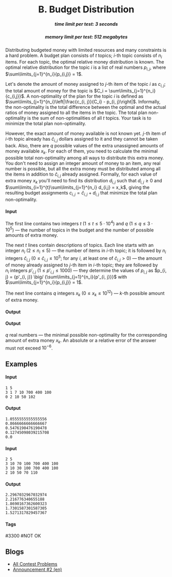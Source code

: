 <h1 style='text-align: center;'> B. Budget Distribution</h1>

<h5 style='text-align: center;'>time limit per test: 3 seconds</h5>
<h5 style='text-align: center;'>memory limit per test: 512 megabytes</h5>

Distributing budgeted money with limited resources and many constraints is a hard problem. A budget plan consists of $t$ topics; $i$-th topic consists of $n_i$ items. For each topic, the optimal relative money distribution is known. The optimal relative distribution for the topic $i$ is a list of real numbers $p_{i,j}$, where $\sum\limits_{j=1}^{n_i}{p_{i,j}} = 1$. 

Let's denote the amount of money assigned to $j$-th item of the topic $i$ as $c_{i, j}$; the total amount of money for the topic is $C_i = \sum\limits_{j=1}^{n_i}{c_{i,j}}$. A non-optimality of the plan for the topic $i$ is defined as $\sum\limits_{j=1}^{n_i}\left|\frac{c_{i, j}}{C_i} - p_{i, j}\right|$. Informally, the non-optimality is the total difference between the optimal and the actual ratios of money assigned to all the items in the topic. The total plan non-optimality is the sum of non-optimalities of all $t$ topics. Your task is to minimize the total plan non-optimality.

However, the exact amount of money available is not known yet. $j$-th item of $i$-th topic already has $\hat c_{i,j}$ dollars assigned to it and they cannot be taken back. Also, there are $q$ possible values of the extra unassigned amounts of money available $x_k$. For each of them, you need to calculate the minimal possible total non-optimality among all ways to distribute this extra money. You don't need to assign an integer amount of money to an item, any real number is possible, but all the extra money must be distributed among all the items in addition to $\hat c_{i,j}$ already assigned. Formally, for each value of extra money $x_k$ you'll need to find its distribution $d_{i,j}$ such that $d_{i, j} \ge 0$ and $\sum\limits_{i=1}^{t}\sum\limits_{j=1}^{n_i} d_{i,j} = x_k$, giving the resulting budget assignments $c_{i,j} = \hat c_{i,j} + d_{i,j}$ that minimize the total plan non-optimality.

#### Input

The first line contains two integers $t$ ($1 \le t \le 5 \cdot 10^4$) and $q$ ($1 \le q \le 3 \cdot 10^5$) — the number of topics in the budget and the number of possible amounts of extra money. 

The next $t$ lines contain descriptions of topics. Each line starts with an integer $n_i$ ($2 \le n_i \le 5$) — the number of items in $i$-th topic; it is followed by $n_i$ integers $\hat c_{i, j}$ ($0 \le \hat c_{i, j} \le 10^5$; for any $i$, at least one of $\hat c_{i,j} > 0$) — the amount of money already assigned to $j$-th item in $i$-th topic; they are followed by $n_i$ integers $p'_{i,j}$ ($1 \le p'_{i,j} \le 1000$) — they determine the values of $p_{i,j}$ as $p_{i, j} = {p'_{i, j}} \big/ {\sum\limits_{j=1}^{n_i}{p'_{i, j}}}$ with $\sum\limits_{j=1}^{n_i}{p_{i,j}} = 1$. 

The next line contains $q$ integers $x_k$ ($0 \le x_k \le 10^{12}$) — $k$-th possible amount of extra money. 

#### Output

#### Output

 $q$ real numbers — the minimal possible non-optimality for the corresponding amount of extra money $x_k$. An absolute or a relative error of the answer must not exceed $10^{-6}$. 

## Examples

#### Input


```text
1 5
3 1 7 10 700 400 100
0 2 10 50 102
```
#### Output


```text
1.0555555555555556
0.8666666666666667
0.5476190476190478
0.12745098039215708
0.0
```
#### Input


```text
2 5
3 10 70 100 700 400 100
3 10 30 100 700 400 100
2 10 50 70 110
```
#### Output


```text
2.2967032967032974
2.216776340655188
1.8690167362600323
1.7301587301587305
1.5271317829457367
```


#### Tags 

#3300 #NOT OK 

## Blogs
- [All Contest Problems](../2021-2022_ICPC,_NERC,_Northern_Eurasia_Onsite_(Unrated,_Online_Mirror,_ICPC_Rules,_Teams_Preferred).md)
- [Announcement #2 (en)](../blogs/Announcement_2_(en).md)
